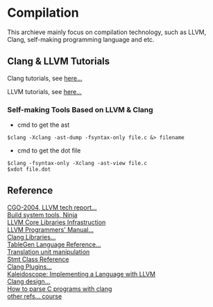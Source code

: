 # Compilation

This archieve mainly focus on compilation technology, such as LLVM, Clang, self-making programming language and etc.

## Clang & LLVM Tutorials

Clang tutorials, see [here...](https://github.com/lijiansong/Postgraduate-Course/tree/master/Compilation/Clang)

LLVM tutorials, see [here...](https://github.com/lijiansong/Postgraduate-Course/tree/master/Compilation/LLVM)

### Self-making Tools Based on LLVM & Clang

- cmd to get the ast
```
$clang -Xclang -ast-dump -fsyntax-only file.c &> filename
```
- cmd to get the dot file
```
$clang -fsyntax-only -Xclang -ast-view file.c 
$xdot file.dot
```


## Reference
[CGO-2004, LLVM tech report...](http://llvm.org/pubs/2004-01-30-CGO-LLVM.html)<br>
[Build system tools, Ninja](http://www.aosabook.org/en/posa/ninja.html)<br>
[LLVM Core Libraries Infrastruction](http://llvm.org/releases/3.0/docs/UsingLibraries.html)<br>
[LLVM Programmers' Manual...](http://llvm.org/docs/ProgrammersManual.html)<br>
[Clang Libraries...](http://clang.llvm.org/doxygen/group__CINDEX.html)<br>
[TableGen Language Reference...](http://llvm.org/docs/TableGen/LangRef.html)<br>
[Translation unit manipulation](http://clang.llvm.org/doxygen/group__CINDEX__TRANSLATION__UNIT.html)<br>
[Stmt Class Reference](http://clang.llvm.org/doxygen/classclang_1_1Stmt.html)<br>
[Clang Plugins...](http://clang.llvm.org/docs/ClangPlugins.html)<br>
[Kaleidoscope: Implementing a Language with LLVM](http://llvm.org/docs/tutorial/)<br>
[Clang design...](http://clang.llvm.org/docs/InternalsManual.html)<br>
[How to parse C programs with clang](http://amnoid.de/tmp/clangtut/tut.html)<br>
[other refs... course](http://swtv.kaist.ac.kr/courses/cs453-fall13)<br>
